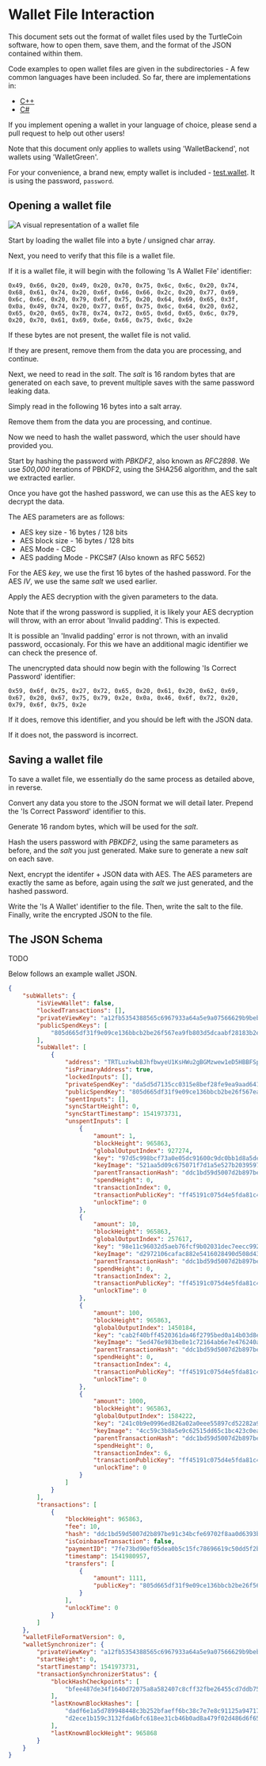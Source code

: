 # Wallet File Interaction

This document sets out the format of wallet files used by the TurtleCoin software, how to open them, save them, and the format of the JSON contained within them.

Code examples to open wallet files are given in the subdirectories - A few common languages have been included. So far, there are implementations in:

* [C++](https://github.com/turtlecoin/wallet-file-interaction/tree/master/cpp)
* [C#](https://github.com/turtlecoin/wallet-file-interaction/tree/master/C%23)

If you implement opening a wallet in your language of choice, please send a pull request to help out other users!

Note that this document only applies to wallets using 'WalletBackend', not wallets using 'WalletGreen'.

For your convenience, a brand new, empty wallet is included - [test.wallet](test.wallet). It is using the password, `password`.

## Opening a wallet file

![A visual representation of a wallet file](highlevel.png)

Start by loading the wallet file into a byte / unsigned char array.

Next, you need to verify that this file is a wallet file.

If it is a wallet file, it will begin with the following 'Is A Wallet File' identifier:

```
0x49, 0x66, 0x20, 0x49, 0x20, 0x70, 0x75, 0x6c, 0x6c, 0x20, 0x74,
0x68, 0x61, 0x74, 0x20, 0x6f, 0x66, 0x66, 0x2c, 0x20, 0x77, 0x69,
0x6c, 0x6c, 0x20, 0x79, 0x6f, 0x75, 0x20, 0x64, 0x69, 0x65, 0x3f,
0x0a, 0x49, 0x74, 0x20, 0x77, 0x6f, 0x75, 0x6c, 0x64, 0x20, 0x62,
0x65, 0x20, 0x65, 0x78, 0x74, 0x72, 0x65, 0x6d, 0x65, 0x6c, 0x79,
0x20, 0x70, 0x61, 0x69, 0x6e, 0x66, 0x75, 0x6c, 0x2e
```

If these bytes are not present, the wallet file is not valid.

If they are present, remove them from the data you are processing, and continue.

Next, we need to read in the *salt*. The *salt* is 16 random bytes that are generated on each save, to prevent multiple saves with the same password leaking data.

Simply read in the following 16 bytes into a salt array.

Remove them from the data you are processing, and continue.

Now we need to hash the wallet password, which the user should have provided you.

Start by hashing the password with *PBKDF2*, also known as *RFC2898*. We use *500,000* iterations of PBKDF2, using the SHA256 algorithm, and the salt we extracted earlier.

Once you have got the hashed password, we can use this as the AES key to decrypt the data.

The AES parameters are as follows:

* AES key size - 16 bytes / 128 bits
* AES block size - 16 bytes / 128 bits
* AES Mode - CBC
* AES padding Mode - PKCS#7 (Also known as RFC 5652)

For the AES *key*, we use the first 16 bytes of the hashed password.
For the AES *IV*, we use the same *salt* we used earlier.

Apply the AES decryption with the given parameters to the data.

Note that if the wrong password is supplied, it is likely your AES decryption will throw, with an error about 'Invalid padding'. This is expected.

It is possible an 'Invalid padding' error is not thrown, with an invalid password, occasionaly. For this we have an additional magic identifier we can check the presence of.

The unencrypted data should now begin with the following 'Is Correct Password' identifier:

```
0x59, 0x6f, 0x75, 0x27, 0x72, 0x65, 0x20, 0x61, 0x20, 0x62, 0x69,
0x67, 0x20, 0x67, 0x75, 0x79, 0x2e, 0x0a, 0x46, 0x6f, 0x72, 0x20,
0x79, 0x6f, 0x75, 0x2e
```

If it does, remove this identifier, and you should be left with the JSON data.

If it does not, the password is incorrect.

## Saving a wallet file

To save a wallet file, we essentially do the same process as detailed above, in reverse.

Convert any data you store to the JSON format we will detail later. Prepend the 'Is Correct Password' identifier to this.

Generate 16 random bytes, which will be used for the *salt*.

Hash the users password with *PBKDF2*, using the same parameters as before, and the *salt* you just generated. Make sure to generate a new *salt* on each save.

Next, encrypt the identifer + JSON data with AES. The AES parameters are exactly the same as before, again using the *salt* we just generated, and the hashed password.

Write the 'Is A Wallet' identifier to the file. Then, write the salt to the file. Finally, write the encrypted JSON to the file.

## The JSON Schema

TODO

Below follows an example wallet JSON.

```json
{
    "subWallets": {
        "isViewWallet": false,
        "lockedTransactions": [],
        "privateViewKey": "a12fb5354388565c6967933a64a5e9a07566629b9beb077f20ca7f37b4abdc06",
        "publicSpendKeys": [
            "805d665df31f9e09ce136bbcb2be26f567ea9fb803d5dcaabf28183b2e3aeaa7"
        ],
        "subWallet": [
            {
                "address": "TRTLuzkwbBJhfbwyeU1KsHWu2gBGMzwew1eD5HBBFSp28jVSMx81nX1UhFyJmw8QmBconoEw4qT26Xnsj1KBB3wY6pxDoKpdy7A",
                "isPrimaryAddress": true,
                "lockedInputs": [],
                "privateSpendKey": "da5d5d7135cc0315e8bef28fe9ea9aad641ecbc7303e9a2aa2b3ac8afdfdc800",
                "publicSpendKey": "805d665df31f9e09ce136bbcb2be26f567ea9fb803d5dcaabf28183b2e3aeaa7",
                "spentInputs": [],
                "syncStartHeight": 0,
                "syncStartTimestamp": 1541973731,
                "unspentInputs": [
                    {
                        "amount": 1,
                        "blockHeight": 965863,
                        "globalOutputIndex": 927274,
                        "key": "97d5c998bcf73a0e05dc91600c9dc0bb1d8a5de8f4474c2184426ecad9641efe",
                        "keyImage": "521aa5d09c675071f7d1a5e527b20395970cc63b9f0f1424659a3ee375bff764",
                        "parentTransactionHash": "ddc1bd59d5007d2b897be91c34bcfe69702f8aa0d6393b677685b53a625f3e98",
                        "spendHeight": 0,
                        "transactionIndex": 0,
                        "transactionPublicKey": "ff45191c075d4e5fda81c448c1f4ae87bfab0d9a9c6524aaa3c9c07a6b5b81d7",
                        "unlockTime": 0
                    },
                    {
                        "amount": 10,
                        "blockHeight": 965863,
                        "globalOutputIndex": 257617,
                        "key": "98e11c96032d5aeb76fcf9b02031dec7eecc99219aa74d74e559936733d3c975",
                        "keyImage": "d2972106cafac882e5416028490d508d43afcb15601239b718467949032d1b63",
                        "parentTransactionHash": "ddc1bd59d5007d2b897be91c34bcfe69702f8aa0d6393b677685b53a625f3e98",
                        "spendHeight": 0,
                        "transactionIndex": 2,
                        "transactionPublicKey": "ff45191c075d4e5fda81c448c1f4ae87bfab0d9a9c6524aaa3c9c07a6b5b81d7",
                        "unlockTime": 0
                    },
                    {
                        "amount": 100,
                        "blockHeight": 965863,
                        "globalOutputIndex": 1450184,
                        "key": "cab2f40bff4520361da46f2795bed0a14b03d8ef6a8c279836c7bce6301977ba",
                        "keyImage": "5ed476e983be8e1c72164ab6e7e476240aad19a8bc7d10551044b54422dbc1fe",
                        "parentTransactionHash": "ddc1bd59d5007d2b897be91c34bcfe69702f8aa0d6393b677685b53a625f3e98",
                        "spendHeight": 0,
                        "transactionIndex": 4,
                        "transactionPublicKey": "ff45191c075d4e5fda81c448c1f4ae87bfab0d9a9c6524aaa3c9c07a6b5b81d7",
                        "unlockTime": 0
                    },
                    {
                        "amount": 1000,
                        "blockHeight": 965863,
                        "globalOutputIndex": 1584222,
                        "key": "241c0b9e0996ed826a02a0eee55897cd52282a9a778bd91120de7788d6044df5",
                        "keyImage": "4cc59c3b8a5e9c62515dd65c1bc423c0eab4321e83a4ce3b86c19d81e0636bf5",
                        "parentTransactionHash": "ddc1bd59d5007d2b897be91c34bcfe69702f8aa0d6393b677685b53a625f3e98",
                        "spendHeight": 0,
                        "transactionIndex": 6,
                        "transactionPublicKey": "ff45191c075d4e5fda81c448c1f4ae87bfab0d9a9c6524aaa3c9c07a6b5b81d7",
                        "unlockTime": 0
                    }
                ]
            }
        ],
        "transactions": [
            {
                "blockHeight": 965863,
                "fee": 10,
                "hash": "ddc1bd59d5007d2b897be91c34bcfe69702f8aa0d6393b677685b53a625f3e98",
                "isCoinbaseTransaction": false,
                "paymentID": "7fe73bd90ef05dea0b5c15fc78696619c50dd5f2ba628f2fd16a2e3445b1922f",
                "timestamp": 1541980957,
                "transfers": [
                    {
                        "amount": 1111,
                        "publicKey": "805d665df31f9e09ce136bbcb2be26f567ea9fb803d5dcaabf28183b2e3aeaa7"
                    }
                ],
                "unlockTime": 0
            }
        ]
    },
    "walletFileFormatVersion": 0,
    "walletSynchronizer": {
        "privateViewKey": "a12fb5354388565c6967933a64a5e9a07566629b9beb077f20ca7f37b4abdc06",
        "startHeight": 0,
        "startTimestamp": 1541973731,
        "transactionSynchronizerStatus": {
            "blockHashCheckpoints": [
                "bfee487de34f1640d72075a8a582407c8cff32fbe26455cd7ddb756ac4dfffa4"
            ],
            "lastKnownBlockHashes": [
                "dadf6e1a5d789948448c3b252bfaeff6bc38c7e7e8c91125a9471792399e076e",
                "d2ece1b159c3132fda6bfc618ee31cb46b0ad8a479f02d486d6f650f7cd7e27e",
            ],
            "lastKnownBlockHeight": 965868
        }
    }
}
```
